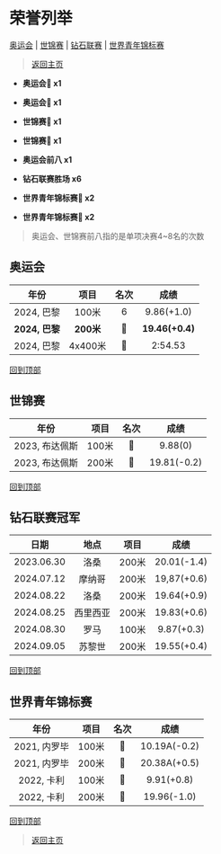 # 荣誉列举

[奥运会](#奥运会) | [世锦赛](#世锦赛) | [钻石联赛](#钻石联赛冠军) | [世界青年锦标赛](#世界青年锦标赛)

> [返回主页](./Profile.md)

- **奥运会🥇 x1**

- **奥运会🥈 x1**

- **世锦赛🥈 x1**

- **世锦赛🥉 x1**

- **奥运会前八 x1**

- **钻石联赛胜场 x6**

- **世界青年锦标赛🥇 x2**

- **世界青年锦标赛🥈 x2**

> 奥运会、世锦赛前八指的是单项决赛4~8名的次数

## 奥运会

|      年份      |   项目    |         名次          |      成绩       |
| :------------: | :-------: | :-------------------: | :-------------: |
|   2024, 巴黎   |   100米   |           6           |   9.86(+1.0)    |
| **2024, 巴黎** | **200米** | **🥇** | **19.46(+0.4)** |
|   2024, 巴黎   |  4x400米  |   🥈   |     2:54.53     |

[回到顶部](#荣誉列举)

## 世锦赛

|      年份      | 项目  |       名次        |    成绩     |
| :------------: | :---: | :---------------: | :---------: |
| 2023, 布达佩斯 | 100米 | 🥈 |   9.88(0)   |
| 2023, 布达佩斯 | 200米 | 🥉 | 19.81(-0.2) |

[回到顶部](#荣誉列举)

## 钻石联赛冠军

|    日期    |   地点   | 项目  |    成绩     |
| :--------: | :------: | :---: | :---------: |
| 2023.06.30 |   洛桑   | 200米 | 20.01(-1.4) |
| 2024.07.12 |  摩纳哥  | 200米 | 19,87(+0.6) |
| 2024.08.22 |   洛桑   | 200米 | 19.64(+0.9) |
| 2024.08.25 | 西里西亚 | 200米 | 19.83(+0.6) |
| 2024.08.30 |   罗马   | 100米 | 9.87(+0.3)  |
| 2024.09.05 |  苏黎世  | 200米 | 19.55(+0.4) |

[回到顶部](#荣誉列举)

## 世界青年锦标赛

|     年份     | 项目  |       名次        |     成绩     |
| :----------: | :---: | :---------------: | :----------: |
| 2021, 内罗毕 | 100米 | 🥇 | 10.19A(-0.2) |
| 2021, 内罗毕 | 200米 | 🥈 | 20.38A(+0.5) |
|  2022, 卡利  | 100米 | 🥇 |  9.91(+0.8)  |
|  2022, 卡利  | 200米 | 🥈 | 19.96(-1.0)  |

[回到顶部](#荣誉列举)

> [返回主页](./Profile.md)